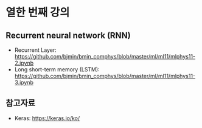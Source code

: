 # 열한 번째 강의

## Recurrent neural network (RNN)

* Recurrent Layer: https://github.com/bjmin/bmin_comphys/blob/master/ml/ml11/mlphys11-2.ipynb
* Long short-term memory (LSTM): https://github.com/bjmin/bmin_comphys/blob/master/ml/ml11/mlphys11-3.ipynb

## 참고자료
* Keras: https://keras.io/ko/
